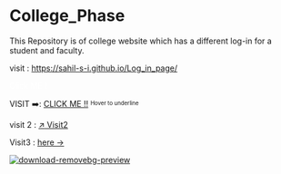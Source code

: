 # College_Phase
This Repository is of college website which has a different log-in for a student and faculty.

visit : 
https://sahil-s-i.github.io/Log_in_page/

<a href="https://sahil-s-i.github.io/Log_in_page/" style="text-decoration: none; color: white;">
  <span onmouseover="this.style.textDecoration='underline'; this.style.color='blue';" onmouseout="this.style.textDecoration='none'; this.style.color='white';">Click ME !</span>
</a>

VISIT  ➡️:  [CLICK ME !!](https://sahil-s-i.github.io/Log_in_page/)
<sup><sub>Hover to underline</sub></sup>

visit 2 : [ :arrow_upper_right: Visit2](https://sahil-s-i.github.io/Log_in_page/)


Visit3 : [here &rarr;](https://www.google.com)



[![download-removebg-preview](https://github.com/sahil-s-i/Log_in_page/assets/137802489/d01b4793-f39a-4a8c-a346-49ac44726ca0)](https://sahil-s-i.github.io/Log_in_page/)
